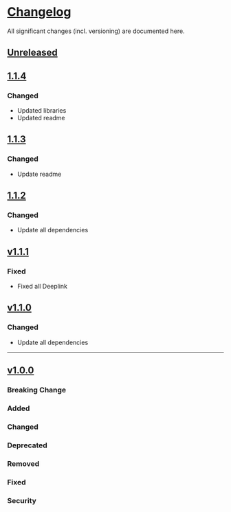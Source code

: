 # [Changelog](https://keepachangelog.com/en/1.1.0/)

All significant changes (incl. versioning) are documented here.

## [Unreleased](https://git-dev.solingen.de/smartcityapp/modules/oscapressreleases-android/-/releases)

## [1.1.4](https://git-dev.solingen.de/smartcityapp/modules/oscapressreleases-android/-/tags/1.1.4)

### Changed
- Updated libraries
- Updated readme

## [1.1.3](https://git-dev.solingen.de/smartcityapp/modules/oscapressreleases-android/-/tags/1.1.3)

### Changed
- Update readme

## [1.1.2](https://git-dev.solingen.de/smartcityapp/modules/oscapressreleases-android/-/tags/1.1.2)

### Changed

- Update all dependencies

## [v1.1.1](https://git-dev.solingen.de/smartcityapp/modules/oscapressreleases-android/-/tags/1.1.1)

### Fixed

- Fixed all Deeplink

## [v1.1.0](https://git-dev.solingen.de/smartcityapp/modules/oscapressreleases-android/-/tags/1.1.0)

### Changed
- Update all dependencies

---

## [v1.0.0](https://git-dev.solingen.de/smartcityapp/modules/oscapressreleases-android/-/tags/1.0.0)
### Breaking Change
### Added
### Changed
### Deprecated
### Removed
### Fixed
### Security
